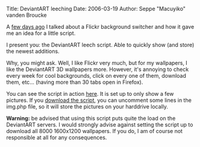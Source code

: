 Title: DeviantART leeching
Date: 2006-03-19
Author: Seppe "Macuyiko" vanden Broucke

A [few days ago](http://bedagainstthewall.blogspot.com/2006/03/cool-flickr-tool.html) I talked about a Flickr background switcher and how it gave me an idea for a little script.  
I present you: the DeviantART leech script. Able to quickly show (and store) the newest additions.  
Why, you might ask. Well, I like Flickr very much, but for my wallpapers, I like the DeviantART 3D wallpapers more. However, it's annoying to check every week for cool backgrounds, click on every one of them, download them, etc... (having more than 30 tabs open in Firefox).  
You can see the script in action [here](http://macuyiko2.freeserverhost.com/deviantleech/). It is set up to only show a few pictures. If you [download the script](http://macuyiko2.freeserverhost.com/deviantleech/deviantartleech.php), you can uncomment some lines in the img.php file, so it will store the pictures on your harddrive locally.  
**Warning:** be advised that using this script puts quite the load on the DeviantART servers. I would strongly advise against setting the script up to download all 8000 1600x1200 wallpapers. If you do, I am of course not responsible at all for any consequences.  